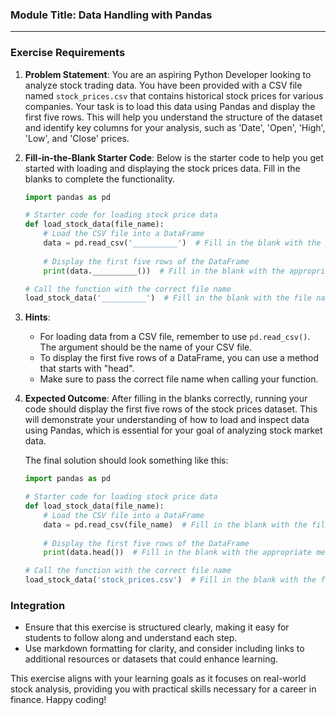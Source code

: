 ### Module Title: Data Handling with Pandas ###

---

### Exercise Requirements ###

1. **Problem Statement**: 
   You are an aspiring Python Developer looking to analyze stock trading data. You have been provided with a CSV file named `stock_prices.csv` that contains historical stock prices for various companies. Your task is to load this data using Pandas and display the first five rows. This will help you understand the structure of the dataset and identify key columns for your analysis, such as 'Date', 'Open', 'High', 'Low', and 'Close' prices.

2. **Fill-in-the-Blank Starter Code**: 
   Below is the starter code to help you get started with loading and displaying the stock prices data. Fill in the blanks to complete the functionality.

   ```python
   import pandas as pd

   # Starter code for loading stock price data
   def load_stock_data(file_name):
       # Load the CSV file into a DataFrame
       data = pd.read_csv('__________')  # Fill in the blank with the file name
       
       # Display the first five rows of the DataFrame
       print(data.__________())  # Fill in the blank with the appropriate method to display the first five rows

   # Call the function with the correct file name
   load_stock_data('__________')  # Fill in the blank with the file name
   ```

3. **Hints**: 
   - For loading data from a CSV file, remember to use `pd.read_csv()`. The argument should be the name of your CSV file.
   - To display the first five rows of a DataFrame, you can use a method that starts with "head". 
   - Make sure to pass the correct file name when calling your function.

4. **Expected Outcome**: 
   After filling in the blanks correctly, running your code should display the first five rows of the stock prices dataset. This will demonstrate your understanding of how to load and inspect data using Pandas, which is essential for your goal of analyzing stock market data.

   The final solution should look something like this:

   ```python
   import pandas as pd

   # Starter code for loading stock price data
   def load_stock_data(file_name):
       # Load the CSV file into a DataFrame
       data = pd.read_csv(file_name)  # Fill in the blank with the file name
       
       # Display the first five rows of the DataFrame
       print(data.head())  # Fill in the blank with the appropriate method to display the first five rows

   # Call the function with the correct file name
   load_stock_data('stock_prices.csv')  # Fill in the blank with the file name
   ```

### Integration ###
- Ensure that this exercise is structured clearly, making it easy for students to follow along and understand each step.
- Use markdown formatting for clarity, and consider including links to additional resources or datasets that could enhance learning.

This exercise aligns with your learning goals as it focuses on real-world stock analysis, providing you with practical skills necessary for a career in finance. Happy coding!